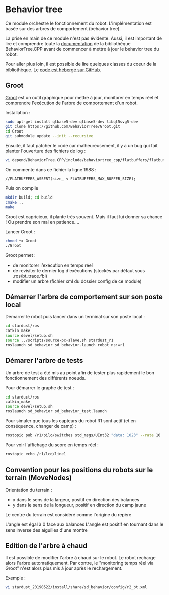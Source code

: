 # Behavior tree

Ce module orchestre le fonctionnement du robot. L'implémentation est basée sur des arbres de comportement (behavior tree).

La prise en main de ce module n'est pas évidente. Aussi, il est important de lire et comprendre toute la [documentation](https://www.behaviortree.dev) de la bibliothèque BehaviorTree.CPP avant de commencer à mettre à jour le behavior tree du robot.

Pour aller plus loin, il est possible de lire quelques classes du coeur de la bibliothèque. Le [code est hébergé sur GitHub](https://github.com/BehaviorTree/BehaviorTree.CPP).

## Groot

[Groot](https://github.com/BehaviorTree/Groot) est un outil graphique pour mettre à jour, monitorer en temps réel et comprendre l'exécution de l'arbre de comportement d'un robot.

Installation :

```bash
sudo apt-get install qtbase5-dev qtbase5-dev libqt5svg5-dev
git clone https://github.com/BehaviorTree/Groot.git
cd Groot
git submodule update --init --recursive
```

Ensuite, il faut patcher le code car malheureusement, il y a un bug qui fait planter l'ouverture des fichiers de log :

```bash
vi depend/BehaviorTree.CPP/include/behaviortree_cpp/flatbuffers/flatbuffers.h
```

On commente dans ce fichier la ligne 1988 :
```
//FLATBUFFERS_ASSERT(size_ < FLATBUFFERS_MAX_BUFFER_SIZE);
```

Puis on compile
```bash
mkdir build; cd build
cmake ..
make
```

Groot est capricieux, il plante très souvent. Mais il faut lui donner sa chance ! Ou prendre son mal en patience....

Lancer Groot :
```bash
chmod +x Groot
./Groot
```

Groot permet : 
 - de monitorer l'exécution en temps réel
 - de revisiter le dernier log d'exécutions (stockés par défaut sous .ros/bt_trace.fbl)
 - modifier un arbre (fichier xml du dossier config de ce module)

## Démarrer l'arbre de comportement sur son poste local

Démarrer le robot puis lancer dans un terminal sur son poste local :

```bash
cd stardust/ros
catkin_make
source devel/setup.sh
source ../scripts/source-pc-slave.sh stardust_r1
roslaunch sd_behavior sd_behavior.launch robot_ns:=r1
```

## Démarer l'arbre de tests

Un arbre de test a été mis au point afin de tester plus rapidement le bon fonctionnement des différents noeuds.

Pour démarrer le graphe de test :

```bash
cd stardust/ros
catkin_make
source devel/setup.sh
roslaunch sd_behavior sd_behavior_test.launch
```

Pour simuler que tous les capteurs du robot R1 sont actif (et en conséquence, changer de camp) :

```bash
rostopic pub /r1/pilo/switches std_msgs/UInt32 "data: 1023" --rate 10
```

Pour voir l'affichage du score en temps réel :

```bash
rostopic echo /r1/lcd/line1
```

## Convention pour les positions du robots sur le terrain (MoveNodes)

Orientation du terrain : 
 - x dans le sens de la largeur, positif en direction des balances
 - y dans le sens de la longueur, positif en direction du camp jaune

Le centre du terrain est considéré comme l'origine du repère

L'angle est égal à 0 face aux balances
L'angle est positif en tournant dans le sens inverse des aiguilles d'une montre

## Edition de l'arbre à chaud

Il est possible de modifier l'arbre à chaud sur le robot. Le robot recharge alors l'arbre automatiquement.
Par contre, le "monitoring temps réel via Groot" n'est alors plus mis à jour après le rechargement.

Exemple :

```bash
vi stardust_20190522/install/share/sd_behavior/config/r2_bt.xml
```
